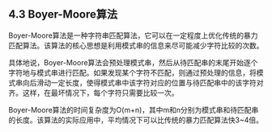 ## 4.3 Boyer-Moore算法

Boyer-Moore算法是一种字符串匹配算法，它可以在一定程度上优化传统的暴力匹配算法。该算法的核心思想是利用模式串的信息来尽可能减少字符比较的次数。

具体地说，Boyer-Moore算法会预处理模式串，然后从待匹配串的末尾开始逐个字符地与模式串进行匹配。如果发现某个字符不匹配，则通过预处理的信息，将模式串向后滑动一定长度，使得模式串中该字符对应的位置与待匹配串中的该字符对齐。这样，在最坏情况下，每个字符只需要比较一次。

Boyer-Moore算法的时间复杂度为O(m+n)，其中m和n分别为模式串和待匹配串的长度。该算法的实际应用中，平均情况下可以比传统的暴力匹配算法快3~4倍。